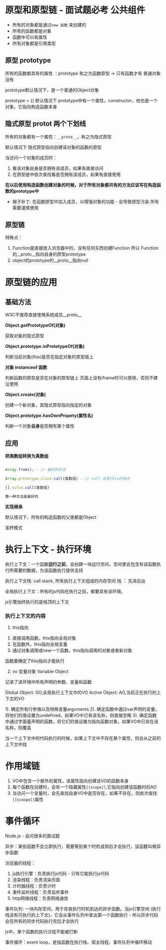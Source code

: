 # 原型和原型链 - 面试题必考 公共组件

- 所有的对象都是通过```new 函数``` 来创建的
- 所有的函数都是对象
 - 函数中可以有属性
- 所有对象都是引用类型

## 原型 prototype

所有的函数都具有的属性 ：prototype 称之为函数原型 -> 只有函数才有 普通对象没有

prototype默认情况下，是一个普通的Object对象

prototype = {}  默认情况下 prototype中有一个属性，constructor，他也是一个对象，它指向构造函数本身

## 隐式原型 __protot__ 两个下划线

所有的对象都有一个属性：```__proto__```，称之为隐式原型

默认情况下 隐式原型指向创建该对象的函数的原型

当访问一个对象的成员时：

1. 看该对象自身是否拥有该成员，如果有直接访问
2. 在原型链中依次查找看是否拥有该成员，如果有直接使用

**在以后使用构造函数创建对象的时候，对于所有对象都共有的方法应该写在构造函数的prototype中** 

- 猴子补丁: 在函数原型中加入成员，以增强对象的功能 - 会导致原型污染 所有需要谨慎使用

## 原型链

特殊点：

1. Function是直接放入浏览器中的，没有任何东西创建Function 所以 Function的__proto__指向自身的原型prototype
2. object的prototype的__proto__指向null

# 原型链的应用

## 基础方法

W3C不推荐直接使用系统成员__proto__

**Object.getPrototypeOf(对象)**

获取对象的隐式原型

**Object.prototype.inPrototypeOf(对象)**

判断当前对象(this)是否在指定对象的原型链上

**对象 instanceof 函数**

判断函数的原型是否在对象的原型链上 页面上没有iframe时可以使用，否则不建议使用

**Object.create(对象)**

创建一个新对象，其隐式原型指向指定的对象

**Object.prototype.hasOwnPropety(属性名)**

判断一个对象**自身**是否拥有某个属性

## 应用

**把类数组转换为真数组**

```js

Array.from(); - // 最好的方法

Array.prototype.slice.call(类数组) - // call 改变this的指向

[].silce.call(类数组)

第一种方法是最好的

```

**实现继承**

默认情况下，所有的构造函数的父类都是Object

圣杯模式

# 执行上下文 - 执行环境

执行上下文：一个函数**运行之前**，会创建一块运行空间，空间里会包含有该函数执行所需要的数据，为该函数执行提供支持

执行上下文栈: call stack, 所有执行上下文组成的内存空间 栈 ： 先进后出

全局执行上下文：所有的js代码在执行之前，都要具有该环境。

js引擎始终执行的是栈顶的上下文

### 执行上下文的内容

1. this指向

1) 直接调用函数，this指向全局对象
2) 在函数外，this指向全局变量
3) 通过对象调用或new一个函数，this指向调用的对象或者新对象

函数要确定了this指向才能执行

2. vo 变量对象 Variable Object 

记录了该环境中所有声明的参数、变量和函数

Global Object: GO,全局执行上下文中的VO
Active Object: AO,当前正在执行的上下文的VO

1). 确定所有行参值以及特殊变量arguments
2). 确定函数中通过var声明的变量，将他们的值设置为undefined，如果VO中已有该名称，则直接忽略
3). 确定函数中通过字面量声明的函数，将它们的值设置为指向函数对象，如果VO中已存在该名称，则覆盖

当一个上下文中的代码执行的时候，如果上下文中不存在某个属性，则会从之前的上下文中找

# 作用域链

1. VO中包含一个额外的属性，该属性指向创建该VO的函数本身
2. 每个函数在创建时，会有一个隐藏属性```[[scope]]```,它指向创建该函数时的AO
3. 当访问一个变量时，会先查找自身VO中是否存在，如果不存在，则依次查找```[[scoope]]```属性

# 事件循环

Node.js - 会问很多的面试题

异步：某些函数不会立即执行，需要等到某个时机成熟后才会执行，该函数叫做异步函数

浏览器的线程：

1. js执行引擎：负责执行js代码 - 只有它能执行js代码
2. 渲染线程：负责渲染页面
3. 计时器线程：负责计时
4. 事件监听线程：负责监听事件
5. http网络线程：负责网络通信

事件队列: 一块内存空间，用于存放执行时机到达的异步函数。当js引擎空闲 (执行栈没有可执行的上下文)，它会从事件队列中拿出第一个函数执行 - 所以异步代码会在所有的同步代码执行完后才会执行

js中，某个函数的执行过程不能被打断

事件循环：event loop，是指函数在执行栈、宿主线程、事件队列中循环移动